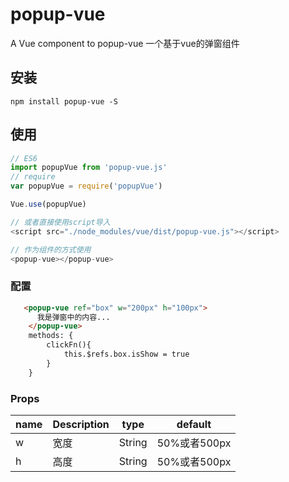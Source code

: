 # popup-vue

A Vue component to popup-vue
一个基于vue的弹窗组件



## 安装

```JS
npm install popup-vue -S
```

## 使用

```js
// ES6
import popupVue from 'popup-vue.js'
// require
var popupVue = require('popupVue')

Vue.use(popupVue)

// 或者直接使用script导入
<script src="./node_modules/vue/dist/popup-vue.js"></script>

// 作为组件的方式使用
<popup-vue></popup-vue>
```

### 配置

```html
   <popup-vue ref="box" w="200px" h="100px">
      我是弹窗中的内容...
    </popup-vue>
    methods: {
        clickFn(){
            this.$refs.box.isShow = true
        }
    }
```


### Props

|    name    |    Description   |   type   |default|
| -----------------  | ---------------- | :--------: | :----------: |
| w       | 宽度 |String | 50%或者500px
| h       | 高度 |String | 50%或者500px

